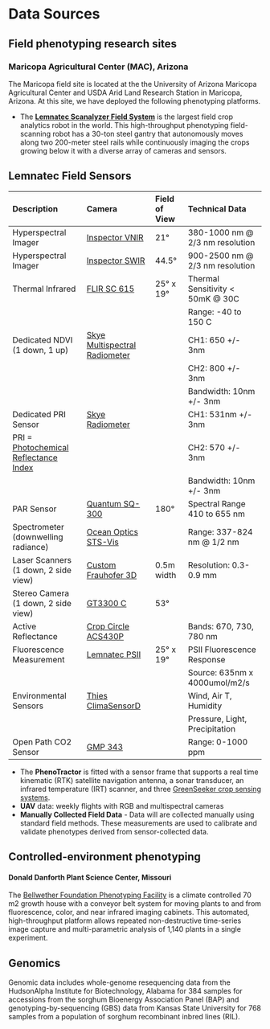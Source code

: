 # Data Sources

## Field phenotyping research sites

### Maricopa Agricultural Center \(MAC\), Arizona

The Maricopa field site is located at the the University of Arizona Maricopa Agricultural Center and USDA Arid Land Research Station in Maricopa, Arizona. At this site, we have deployed the following phenotyping platforms.

* The [**Lemnatec Scanalyzer Field System**](http://www.lemnatec.com/products/hardware-solutions/scanalyzer-field/) is the largest field crop analytics robot in the world. This high-throughput phenotyping field-scanning robot has a 30-ton steel gantry that autonomously moves along two 200-meter steel rails while continuously imaging the crops growing below it with a diverse array of cameras and sensors.

## Lemnatec Field Sensors

| Description | Camera | Field of View | Technical Data |
| :--- | :--- | :--- | :--- |
| Hyperspectral Imager | [Inspector VNIR](http://www.headwallphotonics.com/spectral-imaging/hyperspectral/vnir) | 21° | 380-1000 nm @ 2/3 nm resolution |
| Hyperspectral Imager | [Inspector SWIR](http://www.headwallphotonics.com/spectral-imaging/hyperspectral/swir) | 44.5° | 900-2500 nm @ 2/3 nm resolution |
| Thermal Infrared | [FLIR SC 615](http://www.flir.com/automation/display/?id=41330) | 25° x 19° | Thermal Sensitivity &lt; 50mK @ 30C |
|  |  |  | Range: -40 to 150 C |
| Dedicated NDVI \(1 down, 1 up\) | [Skye Multispectral Radiometer](http://www.skyeinstruments.com/news-events/new-spectral-albedometers/) |  | CH1: 650 +/- 3nm |
|  |  |  | CH2: 800 +/- 3nm |
|  |  |  | Bandwidth: 10nm +/- 3nm |
| Dedicated PRI Sensor | [Skye Radiometer](http://www.skyeinstruments.com/products/light-sensors-systems/light-sensor-range/new-ndvipri-sensor/) |  | CH1: 531nm +/- 3nm |
| PRI = [Photochemical Reflectance Index](https://en.wikipedia.org/wiki/Photochemical_Reflectance_Index) |  |  | CH2: 570 +/- 3nm |
|  |  |  | Bandwidth: 10nm +/- 3nm |
| PAR Sensor | [Quantum SQ-300](http://www.apogeeinstruments.com/quantum/) | 180° | Spectral Range 410 to 655 nm |
| Spectrometer \(downwelling radiance\) | [Ocean Optics STS-Vis](http://oceanoptics.com/product/sts-vis-microspectrometer/) |  | Range: 337-824 nm @ 1/2 nm |
| Laser Scanners \(1 down, 2 side view\) | [Custom Frauhofer 3D](http://www.ipm.fraunhofer.de/en/bu/object-shape-detection/technologies/mobile-laser-scanning.html) | 0.5m width | Resolution: 0.3-0.9 mm |
| Stereo Camera \(1 down, 2 side view\) | [GT3300 C](http://www.1stvision.com/cameras/AVT/Prosilica-GT3300-B-C.html) | 53° |  |
| Active Reflectance | [Crop Circle ACS430P](http://hollandscientific.com/product/crop-circle-acs-430-active-crop-canopy-sensor/) |  | Bands: 670, 730, 780 nm |
| Fluorescence Measurement | [Lemnatec PSII](http://www.lemnatec.com/products/imaging-modules/psii-imaging/) | 25° x 19° | PSII Fluorescence Response |
|  |  |  | Source: 635nm x 4000umol/m2/s |
| Environmental Sensors | [Thies ClimaSensorD](http://www.thiesclima.com/ClimaSensorUS_e.html) |  | Wind, Air T, Humidity |
|  |  |  | Pressure, Light, Precipitation |
| Open Path CO2 Sensor | [GMP 343](http://www.vaisala.com/en/products/carbondioxide/Pages/GMP343.aspx) |  | Range: 0-1000 ppm |

* The **PhenoTractor** is fitted with a sensor frame that supports a real time kinematic \(RTK\) satellite navigation antenna, a sonar transducer,  an infrared temperature \(IRT\) scanner, and three [GreenSeeker crop sensing systems](http://www.trimble.com/agriculture/greenseeker.aspx).
* **UAV** data: weekly flights with RGB and multispectral cameras
* **Manually Collected Field Data** - Data will are collected manually using standard field methods. These measurements are used to calibrate and validate phenotypes derived from sensor-collected data.

## Controlled-environment phenotyping

#### Donald Danforth Plant Science Center, Missouri

The [Bellwether Foundation Phenotyping Facility](https://www.danforthcenter.org/scientists-research/core-technologies/phenotyping) is a climate controlled 70 m2 growth house with a conveyor belt system for moving plants to and from fluorescence, color, and near infrared imaging cabinets. This automated, high-throughput platform allows repeated non-destructive time-series image capture and multi-parametric analysis of 1,140 plants in a single experiment.

## Genomics

Genomic data includes whole-genome resequencing data from the HudsonAlpha Institute for Biotechnology, Alabama for 384 samples for accessions from the sorghum Bioenergy Association Panel \(BAP\) and genotyping-by-sequencing \(GBS\) data from Kansas State University for 768 samples from a population of sorghum recombinant inbred lines \(RIL\).

